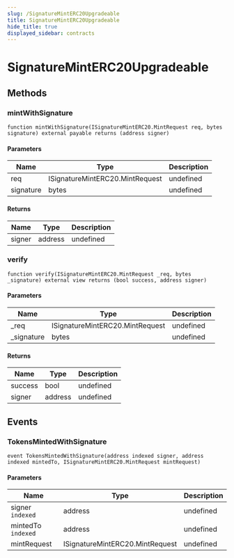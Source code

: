 ```yaml
---
slug: /SignatureMintERC20Upgradeable
title: SignatureMintERC20Upgradeable
hide_title: true
displayed_sidebar: contracts
---
```


# SignatureMintERC20Upgradeable

## Methods

### mintWithSignature

```solidity
function mintWithSignature(ISignatureMintERC20.MintRequest req, bytes signature) external payable returns (address signer)
```

#### Parameters

| Name      | Type                            | Description |
| --------- | ------------------------------- | ----------- |
| req       | ISignatureMintERC20.MintRequest | undefined   |
| signature | bytes                           | undefined   |

#### Returns

| Name   | Type    | Description |
| ------ | ------- | ----------- |
| signer | address | undefined   |

### verify

```solidity
function verify(ISignatureMintERC20.MintRequest _req, bytes _signature) external view returns (bool success, address signer)
```

#### Parameters

| Name        | Type                            | Description |
| ----------- | ------------------------------- | ----------- |
| \_req       | ISignatureMintERC20.MintRequest | undefined   |
| \_signature | bytes                           | undefined   |

#### Returns

| Name    | Type    | Description |
| ------- | ------- | ----------- |
| success | bool    | undefined   |
| signer  | address | undefined   |

## Events

### TokensMintedWithSignature

```solidity
event TokensMintedWithSignature(address indexed signer, address indexed mintedTo, ISignatureMintERC20.MintRequest mintRequest)
```

#### Parameters

| Name               | Type                            | Description |
| ------------------ | ------------------------------- | ----------- |
| signer `indexed`   | address                         | undefined   |
| mintedTo `indexed` | address                         | undefined   |
| mintRequest        | ISignatureMintERC20.MintRequest | undefined   |
